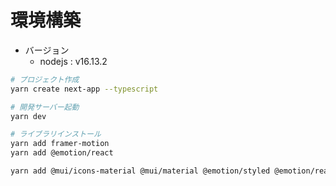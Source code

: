 # 環境構築

- バージョン
  - nodejs : v16.13.2

```bash
# プロジェクト作成
yarn create next-app --typescript
```

```bash
# 開発サーバー起動
yarn dev
```

```bash
# ライブラリインストール
yarn add framer-motion
yarn add @emotion/react

yarn add @mui/icons-material @mui/material @emotion/styled @emotion/react
```
